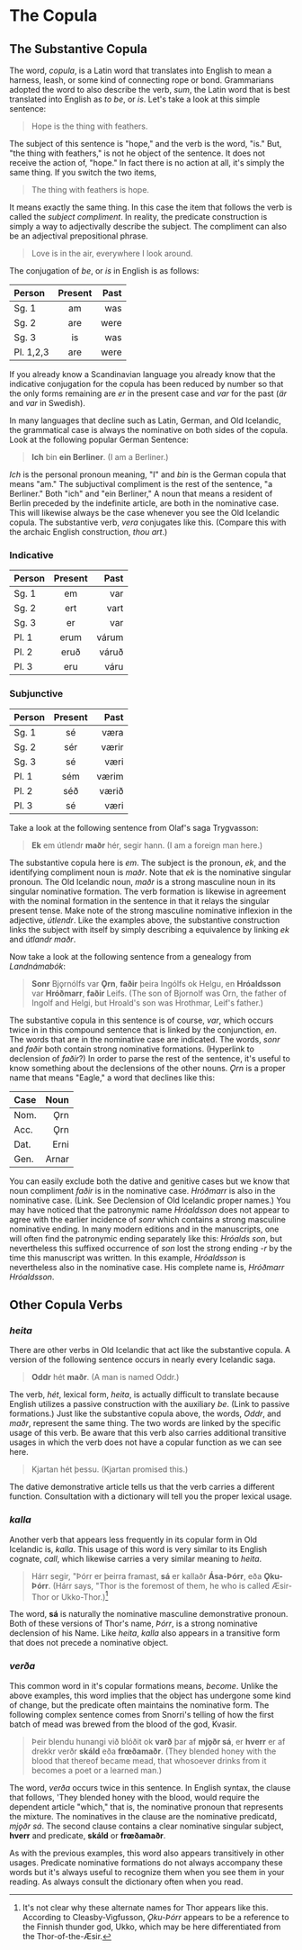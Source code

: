 # The Copula

## The Substantive Copula

The word, _copula_, is a Latin word that translates into English to mean a harness, leash, or some kind of connecting rope or bond. Grammarians adopted the word to also describe the verb, _sum_, the Latin word that is best translated into English as _to be_, or _is_. Let's take a look at this simple sentence:

>Hope is the thing with feathers.

The subject of this sentence is "hope," and the verb is the word, "is." But, "the thing with feathers," is not he object of the sentence. It does not receive the action of, "hope." In fact there is no action at all, it's simply the same thing. If you switch the two items,

>The thing with feathers is hope.

It means exactly the same thing. In this case the item that follows the verb is called the _subject compliment_. In reality, the predicate construction is simply a way to adjectivally describe the subject. The compliment can also be an adjectival prepositional phrase.

>Love is in the air, everywhere I look around.

The conjugation of _be_, or _is_ in English is as follows:

| Person | Present | Past |
|:-------|:-------:|-----:|
| Sg. 1  | am      | was  |
| Sg. 2  | are     | were |
| Sg. 3  | is      | was  |
| Pl. 1,2,3  | are     | were |

If you already know a Scandinavian language you already know that the indicative conjugation for the copula has been reduced by number so that the only forms remaining are _er_ in the present case and _var_ for the past (_är_ and _var_ in Swedish). 

In many languages that decline such as Latin, German, and Old Icelandic, the grammatical case is always the nominative on both sides of the copula. Look at the following popular German Sentence:

>__Ich__ bin __ein Berliner__. (I am a Berliner.)

_Ich_ is the personal pronoun meaning, "I" and _bin_ is the German copula that means "am." The subjuctival compliment is the rest of the sentence, "a Berliner." Both "ich" and "ein Berliner," A noun that means a resident of Berlin preceded by the indefinite article, are both in the nominative case. This will likewise always be the case whenever you see the Old Icelandic copula. The substantive verb, _vera_ conjugates like this. (Compare this with the archaic English construction, _thou art_.)

### Indicative

| Person | Present | Past |
|:-------|:-------:|-----:|
| Sg. 1  | em      | var  |
| Sg. 2  | ert     | vart |
| Sg. 3  | er      | var  |
| Pl. 1  | erum    | várum|
| Pl. 2  | eruð    | váruð|
| Pl. 3  | eru     | váru |

### Subjunctive 

| Person | Present | Past |
|:-------|:-------:|-----:|
| Sg. 1  | sé      | væra |
| Sg. 2  | sér     | værir|
| Sg. 3  | sé      | væri |
| Pl. 1  | sém     | værim|
| Pl. 2  | séð     | værið|
| Pl. 3  | sé      | væri |

Take a look at the following sentence from Olaf's saga Trygvasson:

>__Ek__ em útlendr __maðr__ hér, segir hann. (I am a foreign man here.)

The substantive copula here is _em_. The subject is the pronoun, _ek_, and the identifying compliment noun is _maðr_. Note that _ek_ is the nominative singular pronoun. The Old Icelandic noun, _maðr_ is a strong masculine noun in its singular nominative formation. The verb formation is likewise in agreement with the nominal formation in the sentence in that it relays the singular present tense. Make note of the strong masculine nominative inflexion in the adjective, _útlendr_. Like the examples above, the substantive construction links the subject with itself by simply describing a equivalence by linking _ek_ and _útlandr maðr_. 

Now take a look at the following sentence from a genealogy from _Landnámabók_:

>__Sonr__ Bjǫrnólfs var __Ǫrn__, __faðir__ þeira Ingólfs ok Helgu, en __Hróaldsson__ var __Hróðmarr__, __faðir__ Leifs. (The son of Bjornolf was Orn, the father of Ingolf and Helgi, but Hroald's son was Hrothmar, Leif's father.)

The substantive copula in this sentence is of course, _var_, which occurs twice in in this compound sentence that is linked by the conjunction, _en_. The words that are in the nominative case are indicated. The words, _sonr_ and _faðir_  both contain strong nominative formations. (Hyperlink to declension of _faðir_?) In order to parse the rest of the sentence, it's useful to know something about the declensions of the other nouns. _Ǫrn_ is a proper name that means "Eagle," a word that declines like this:

| Case | Noun |
|:-----|-----:|
| Nom. | Ǫrn  |
| Acc. | Ǫrn  |
| Dat. | Erni |
| Gen. | Arnar|

You can easily exclude both the dative and genitive cases but we know that noun compliment _faðir_ is in the nominative case. _Hróðmarr_ is also in the nominative case. (Link. See Declension of Old Icelandic proper names.) You may have noticed that the patronymic name _Hróaldsson_ does not appear to agree with the earlier incidence of _sonr_ which contains a strong masculine nominative ending. In many modern editions and in the manuscripts, one will often find the patronymic ending separately like this: _Hróalds son_, but nevertheless this suffixed occurrence of _son_ lost the strong ending _-r_ by the time this manuscript was written. In this example, _Hróaldsson_ is nevertheless also in the nominative case. His complete name is, _Hróðmarr Hróaldsson_.

## Other Copula Verbs

### _heita_

There are other verbs in Old Icelandic that act like the substantive copula. A version of the following sentence occurs in nearly every Icelandic saga.

>__Oddr__ hét __maðr__. (A man is named Oddr.)

The verb, _hét_, lexical form, _heita_, is actually difficult to translate because English utilizes a passive construction with the auxiliary _be_. (Link to passive formations.) Just like the substantive copula above, the words, _Oddr_, and _maðr_, represent the same thing. The two words are linked by the specific usage of this verb. Be aware that this verb also carries additional transitive usages in which the verb does not have a copular function as we can see here. 

>Kjartan hét þessu. (Kjartan promised this.)

The dative demonstrative article tells us that the verb carries a different function. Consultation with a dictionary will tell you the proper lexical usage.

### _kalla_

Another verb that appears less frequently in its copular form in Old Icelandic is, _kalla_. This usage of this word is very similar to its English cognate, _call_, which likewise carries a very similar meaning to _heita_. 

>Hárr segir, "Þórr er þeirra framast, __sá__ er kallaðr __Ása-Þórr__, eða __Ǫku-Þórr__. (Hárr says, "Thor is the foremost of them, he who is called Æsir-Thor or Ukko-Thor.)[^1]

[^1]: It's not clear why these alternate names for Thor appears like this. According to Cleasby-Vigfusson, _Ǫku-Þórr_ appears to be a reference to the Finnish thunder god, Ukko, which may be here differentiated from the Thor-of-the-Æsir.

The word, __sá__ is naturally the nominative masculine demonstrative pronoun. Both of these versions of Thor's name, _Þórr_, is a strong nominative declension of his Name. Like _heita_, _kalla_ also appears in a transitive form that does not precede a nominative object.

### _verða_

This common word in it's copular formations means, _become_. Unlike the above examples, this word implies that the object has undergone some kind of change, but the predicate often maintains the nominative form. The following complex sentence comes from Snorri's telling of how the first batch of mead was brewed from the blood of the god, Kvasir. 

>Þeir blendu hunangi við blóðit ok __varð__ þar af __mjǫðr sá__, er __hverr__ er af drekkr verðr __skáld__ eða __frœðamaðr__. (They blended honey with the blood that thereof became mead, that whosoever drinks from it becomes a poet or a learned man.)

The word, _verða_ occurs twice in this sentence. In English syntax, the clause that follows, 'They blended honey with the blood, would require the dependent article "which," that is, the nominative pronoun that represents the mixture. The nominatives in the clause are the nominative predicatd, _mjǫðr sá_. The second clause contains a clear nominative singular subject, __hverr__ and predicate, __skáld__ or __frœðamaðr__.

As with the previous examples, this word also appears transitively in other usages. Predicate nominative formations do not always accompany these words but it's always useful to recognize them when you see them in your reading. As always consult the dictionary often when you read.



